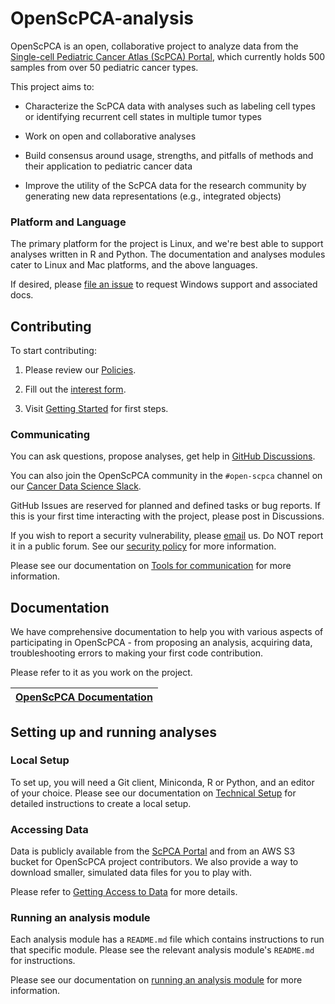 # OpenScPCA-analysis

OpenScPCA is an open, collaborative project to analyze data from the [Single-cell Pediatric Cancer Atlas (ScPCA) Portal](https://scpca.alexslemonade.org/), which currently holds 500 samples from over 50 pediatric cancer types.

This project aims to:

- Characterize the ScPCA data with analyses such as labeling cell types or identifying recurrent cell states in multiple tumor types

- Work on open and collaborative analyses

- Build consensus around usage, strengths, and pitfalls of methods and their application to pediatric cancer data

- Improve the utility of the ScPCA data for the research community by generating new data representations (e.g., integrated objects)

### Platform and Language

The primary platform for the project is Linux, and we're best able to support analyses written in R and Python.
The documentation and analyses modules cater to Linux and Mac platforms, and the above languages.

If desired, please [file an issue](https://github.com/AlexsLemonade/OpenScPCA-analysis/issues/new?assignees=&labels=docs-request&projects=&template=04-docs-request.yml&title=Docs+request%3A) to request Windows support and associated docs.

## Contributing

To start contributing:

1. Please review our [Policies](https://openscpca.readthedocs.io/en/latest/policies/).

2. Fill out the [interest form](https://share.hsforms.com/1MlLtkGYSQa6j23HY_0fKaw336z0).

3. Visit [Getting Started](https://openscpca.readthedocs.io/en/latest/getting-started/making-your-first-analysis-contribution/) for first steps.

### Communicating

You can ask questions, propose analyses, get help in [GitHub Discussions](https://github.com/AlexsLemonade/OpenScPCA-analysis/discussions).

You can also join the OpenScPCA community in the `#open-scpca` channel on our [Cancer Data Science Slack](https://ccdatalab.org/slack).

GitHub Issues are reserved for planned and defined tasks or bug reports.
If this is your first time interacting with the project, please post in Discussions.

If you wish to report a security vulnerability, please [email](mailto:report@ccdatalab.org) us.
Do NOT report it in a public forum.
See our [security policy](./SECURITY.md) for more information.

Please see our documentation on [Tools for communication](https://openscpca.readthedocs.io/en/latest/communications-tools/) for more information.

## Documentation

We have comprehensive documentation to help you with various aspects of participating in OpenScPCA - from proposing an analysis, acquiring data, troubleshooting errors to making your first code contribution.

Please refer to it as you work on the project.

|[OpenScPCA Documentation](https://openscpca.readthedocs.io/)|
|---|

## Setting up and running analyses

### Local Setup

To set up, you will need a Git client, Miniconda, R or Python, and an editor of your choice. Please see our documentation on [Technical Setup](https://openscpca.readthedocs.io/en/latest/technical-setup) for detailed instructions to create a local setup.

### Accessing Data

Data is publicly available from the [ScPCA Portal](https://scpca.alexslemonade.org/) and from an AWS S3 bucket for OpenScPCA project contributors.
We also provide a way to download smaller, simulated data files for you to play with.

Please refer to [Getting Access to Data](https://openscpca.readthedocs.io/en/latest/getting-started/accessing-resources/getting-access-to-data/) for more details.

### Running an analysis module

Each analysis module has a `README.md` file which contains instructions to run that specific module.
Please see the relevant analysis module's `README.md` for instructions.

Please see our documentation on [running an analysis module](https://openscpca.readthedocs.io/en/latest/contributing-to-analyses/analysis-modules/running-a-module/) for more information.
